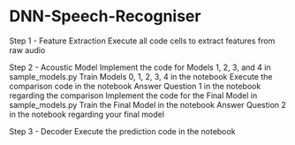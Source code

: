 # DNN-Speech-Recogniser

Step 1 - Feature Extraction
Execute all code cells to extract features from raw audio

Step 2 - Acoustic Model
Implement the code for Models 1, 2, 3, and 4 in sample_models.py
Train Models 0, 1, 2, 3, 4 in the notebook
Execute the comparison code in the notebook
Answer Question 1 in the notebook regarding the comparison
Implement the code for the Final Model in sample_models.py
Train the Final Model in the notebook
Answer Question 2 in the notebook regarding your final model

Step 3 - Decoder
Execute the prediction code in the notebook
